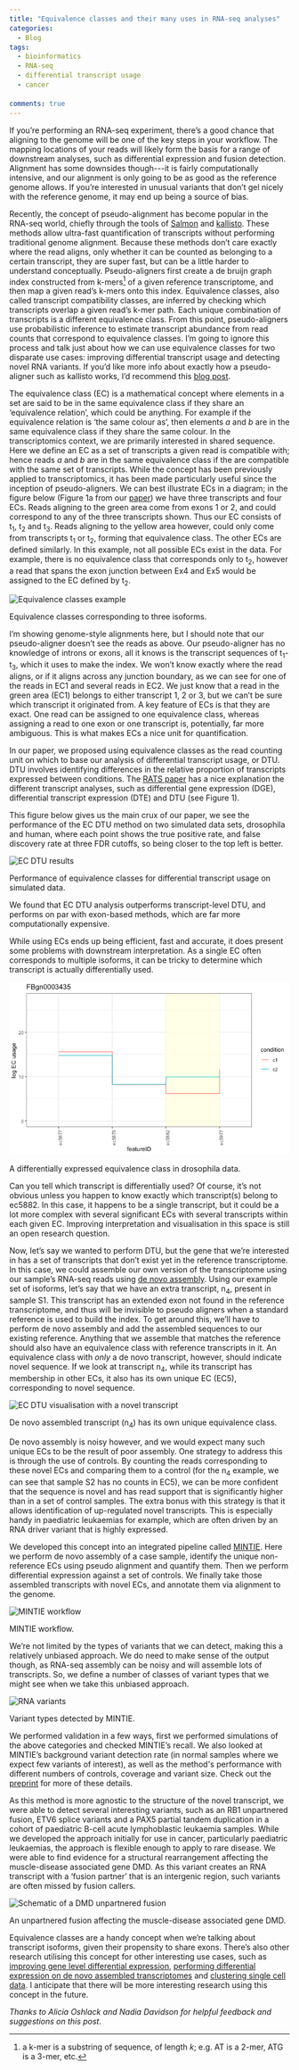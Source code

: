 ```yaml
---
title: "Equivalence classes and their many uses in RNA-seq analyses"
categories:
  - Blog
tags:
  - bioinformatics
  - RNA-seq
  - differential transcript usage
  - cancer

comments: true
---
```


If you’re performing an RNA-seq experiment, there’s a good chance that aligning to the genome will be one of the key steps in your workflow. The mapping locations of your reads will likely form the basis for a range of downstream analyses, such as differential expression and fusion detection. Alignment has some downsides though---it is fairly computationally intensive, and our alignment is only going to be as good as the reference genome allows. If you’re interested in unusual variants that don’t gel nicely with the reference genome, it may end up being a source of bias.

Recently, the concept of pseudo-alignment has become popular in the RNA-seq world, chiefly through the tools of [Salmon](https://www.nature.com/articles/nmeth.4197) and [kallisto](https://www.nature.com/articles/nbt.3519). These methods allow ultra-fast quantification of transcripts without performing traditional genome alignment. Because these methods don’t care exactly where the read aligns, only whether it can be counted as belonging to a certain transcript, they are super fast,  but can be a little harder to understand conceptually. Pseudo-aligners first create a de bruijn graph index constructed from k-mers[^1] of a given reference transcriptome, and then map a given read’s k-mers onto this index. Equivalence classes, also called transcript compatibility classes, are inferred by checking which transcripts overlap a given read’s k-mer path. Each unique combination of transcripts is a different equivalence class. From this point, pseudo-aligners use probabilistic inference to estimate transcript abundance from read counts that correspond to equivalence classes. I’m going to ignore this process and talk just about how we can use equivalence classes for two disparate use cases: improving differential transcript usage and detecting novel RNA variants. If you’d like more info about exactly how a pseudo-aligner such as kallisto works, I’d recommend this [blog post](https://bioinfo.iric.ca/understanding-how-kallisto-works/).

The equivalence class (EC) is a mathematical concept where elements in a set are said to be in the same equivalence class if they share an ‘equivalence relation’, which could be anything. For example if the equivalence relation is ‘the same colour as’, then elements *a* and *b* are in the same equivalence class if they share the same colour. In the transcriptomics context, we are primarily interested in shared sequence. Here we define an EC as a set of transcripts a given read is compatible with; hence reads *a* and *b* are in the same equivalence class if the are compatible with the same set of transcripts. While the concept has been previously applied to transcriptomics, it has been made particularly useful since the inception of pseudo-aligners. We can best illustrate ECs in a diagram; in the figure below (Figure 1a from our [paper](https://f1000research.com/articles/8-265/v2)) we have three transcripts and four ECs. Reads aligning to the green area come from exons 1 or 2, and could correspond to any of the three transcripts shown. Thus our EC consists of t<sub>1</sub>, t<sub>2</sub> and t<sub>3</sub>. Reads aligning to the yellow area however, could only come from transcripts t<sub>1</sub> or t<sub>2</sub>, forming that equivalence class. The other ECs are defined similarly. In this example, not all possible ECs exist in the data. For example, there is no equivalence class that corresponds only to t<sub>2</sub>, however a read that spans the exon junction between Ex4 and Ex5 would be assigned to the EC defined by t<sub>2</sub>.

![Equivalence classes example](/images/EC_schematic.png)
<figcaption>Equivalence classes corresponding to three isoforms.</figcaption>

I’m showing genome-style alignments here, but I should note that our pseudo-aligner doesn’t see the reads as above. Our pseudo-aligner has no knowledge of introns or exons, all it knows is the transcript sequences of t<sub>1</sub>-t<sub>3</sub>, which it uses to make the index.  We won’t know exactly where the read aligns, or if it aligns across any junction boundary, as we can see for one of the reads in EC1 and several reads in EC2. We just know that a read in the green area (EC1) belongs to either transcript 1, 2 or 3, but we can’t be sure which transcript it originated from. A key feature of ECs is that they are exact. One read can be assigned to one equivalence class, whereas assigning a read to one exon or one transcript is, potentially, far more ambiguous. This is what makes ECs a nice unit for quantification.

In our paper, we proposed using equivalence classes as the read counting unit on which to base our analysis of differential transcript usage, or DTU. DTU involves identifying differences in the relative proportion of transcripts expressed between conditions. The [RATS paper](https://f1000research.com/articles/8-213/v1) has a nice explanation the different transcript analyses, such as differential gene expression (DGE), differential transcript expression (DTE) and DTU (see Figure 1).

This figure below gives us the main crux of our paper, we see the performance of the EC DTU method on two simulated data sets, drosophila and human, where each point shows the true positive rate, and false discovery rate at three FDR cutoffs, so being closer to the top left is better.

![EC DTU results](/images/EC_DTU_results.png)
<figcaption>Performance of equivalence classes for differential transcript usage on simulated data.</figcaption>

We found that EC DTU analysis outperforms transcript-level DTU, and performs on par with exon-based methods, which are far more computationally expensive.

While using ECs ends up being efficient, fast and accurate, it does present some problems with downstream interpretation. As a single EC often corresponds to multiple isoforms, it can be tricky to determine which transcript is actually differentially used.

![EC DTU visualisation](https://raw.githubusercontent.com/Oshlack/ec-dtu-paper/dev/vignette_example_plots/DECU_plot.png)
<figcaption>A differentially expressed equivalence class in drosophila data.</figcaption>

Can you tell which transcript is differentially used? Of course, it’s not obvious unless you happen to know exactly which transcript(s) belong to ec5882. In this case, it happens to be a single transcript, but it could be a lot more complex with several significant ECs with several transcripts within each given EC. Improving interpretation and visualisation in this space is still an open research question.

Now, let’s say we wanted to perform DTU, but the gene that we’re interested in has a set of transcripts that don’t exist yet in the reference transcriptome. In this case, we could assemble our own version of the transcriptome using our sample’s RNA-seq reads using [de novo assembly](https://en.wikipedia.org/wiki/De_novo_transcriptome_assembly). Using our example set of isoforms, let’s say that we have an extra transcript, n<sub>4</sub>, present in sample S1. This transcript has an extended exon not found in the reference transcriptome, and thus will be invisible to pseudo aligners when a standard reference is used to build the index. To get around this, we’ll have to perform de novo assembly and add the assembled sequences to our existing reference. Anything that we assemble that matches the reference should also have an equivalence class with reference transcripts in it. An equivalence class with *only* a de novo transcript, however, should indicate novel sequence. If we look at transcript n<sub>4</sub>, while its transcript has membership in other ECs, it also has its own unique EC (EC5), corresponding to novel sequence.

![EC DTU visualisation with a novel transcript](/images/EC_schematic_with_novel.png)
<figcaption>De novo assembled transcript (n<sub>4</sub>) has its own unique equivalence class.</figcaption>

De novo assembly is noisy however, and we would expect many such unique ECs to be the result of poor assembly. One strategy to address this is through the use of controls. By counting the reads corresponding to these novel ECs and comparing them to a control (for the n<sub>4</sub> example, we can see that sample S2 has no counts in EC5), we can be more confident that the sequence is novel and has read support that is significantly higher than in a set of control samples. The extra bonus with this strategy is that it allows identification of up-regulated novel transcripts. This is especially handy in paediatric leukaemias for example, which are often driven by an RNA driver variant that is highly expressed.

We developed this concept into an integrated pipeline called [MINTIE](https://github.com/oshlack/mintie). Here we perform de novo assembly of a case sample, identify the unique non-reference ECs using pseudo alignment and quantify them. Then we perform differential expression against a set of controls. We finally take those assembled transcripts with novel ECs, and annotate them via alignment to the genome.

![MINTIE workflow](/images/MINTIE_schematic.png)
<figcaption>MINTIE workflow.</figcaption>

We’re not limited by the types of variants that we can detect, making this a relatively unbiased approach. We do need to make sense of the output though, as RNA-seq assembly can be noisy and will assemble lots of transcripts. So, we define a number of classes of variant types that we might see when we take this unbiased approach.

![RNA variants](/images/MINTIE_variant_types.png)
<figcaption>Variant types detected by MINTIE.</figcaption>

We performed validation in a few ways, first we performed simulations of the above categories and checked MINTIE’s recall. We also looked at MINTIE’s background variant detection rate (in normal samples where we expect few variants of interest), as well as the method's performance with different numbers of controls, coverage and variant size. Check out the [preprint](https://www.biorxiv.org/content/10.1101/2020.06.03.131532v3) for more of these details.

As this method is more agnostic to the structure of the novel transcript, we were able to detect several interesting variants, such as an RB1 unpartnered fusion, ETV6 splice variants and a PAX5 partial tandem duplication in a cohort of paediatric B-cell acute lymphoblastic leukaemia samples. While we developed the approach initially for use in cancer, particularly paediatric leukaemias, the approach is flexible enough to apply to rare disease. We were able to find evidence for a structural rearrangement affecting the muscle-disease associated gene DMD. As this variant creates an RNA transcript with a ‘fusion partner’ that is an intergenic region, such variants are often missed by fusion callers.

![Schematic of a DMD unpartnered fusion](/images/DMD_schematic.png)
<figcaption>An unpartnered fusion affecting the muscle-disease associated gene DMD.</figcaption>

Equivalence classes are a handy concept when we’re talking about transcript isoforms, given their propensity to share exons. There’s also other research utilising this concept for other interesting use cases, such as [improving gene level differential expression](https://www.ncbi.nlm.nih.gov/pmc/articles/PMC5896116/), [performing differential expression on de novo assembled transcriptomes](https://genomebiology.biomedcentral.com/articles/10.1186/s13059-014-0410-6) and [clustering single cell data](https://www.ncbi.nlm.nih.gov/pmc/articles/PMC4881296/). I anticipate that there will be more interesting research using this concept in the future.


[^1]: a k-mer is a substring of sequence, of length *k*; e.g. AT is a 2-mer, ATG is a 3-mer, etc.

*Thanks to Alicia Oshlack and Nadia Davidson for helpful feedback and suggestions on this post.*
